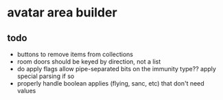 # avatar area builder

## todo

* buttons to remove items from collections
* room doors should be keyed by direction, not a list
* do apply flags allow pipe-separated bits on the immunity type?? apply special parsing if so
* properly handle boolean applies (flying, sanc, etc) that don't need values
